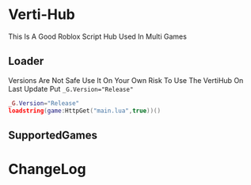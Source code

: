 # Verti-Hub
This Is A Good Roblox Script Hub Used In Multi Games

## Loader
Versions Are Not Safe Use It On Your Own Risk
To Use The VertiHub On Last Update Put `_G.Version="Release"`
```lua
_G.Version="Release"
loadstring(game:HttpGet("main.lua",true))()
```
## SupportedGames

# ChangeLog
